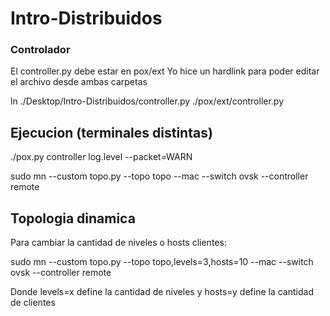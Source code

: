 # Intro-Distribuidos

### Controlador
El controller.py debe estar en pox/ext
Yo hice un hardlink para poder editar el archivo desde ambas carpetas

ln ./Desktop/Intro-Distribuidos/controller.py ./pox/ext/controller.py


## Ejecucion (terminales distintas)

./pox.py controller log.level --packet=WARN

sudo mn --custom topo.py --topo topo --mac --switch ovsk --controller remote

## Topologia dinamica
Para cambiar la cantidad de niveles o hosts clientes:

sudo mn --custom topo.py --topo topo,levels=3,hosts=10 --mac --switch ovsk --controller remote

Donde levels=x define la cantidad de niveles y hosts=y define la cantidad de clientes


